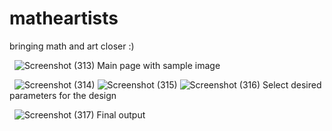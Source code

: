 # matheartists

bringing math and art closer :)

&nbsp;
![Screenshot (313)](https://github.com/ishankjena/matheartists/assets/62696808/c74f02d3-030b-49f8-8ae9-335e93c3dca3)
Main page with sample image

&nbsp;
![Screenshot (314)](https://github.com/ishankjena/matheartists/assets/62696808/d4101360-037c-43a4-b21d-81aa5a2c6f42)
![Screenshot (315)](https://github.com/ishankjena/matheartists/assets/62696808/36fd6eed-e8ab-4ee0-a9ea-c5a7fbfacfdb)
![Screenshot (316)](https://github.com/ishankjena/matheartists/assets/62696808/b0a8213b-84b1-41b1-81af-42b876cacfce)
Select desired parameters for the design

&nbsp;
![Screenshot (317)](https://github.com/ishankjena/matheartists/assets/62696808/ff77cbbf-d50c-4f01-88e8-79520aa8735b)
Final output
